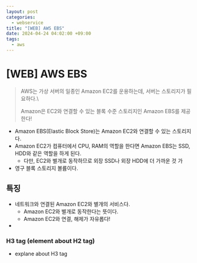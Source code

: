 ```yaml
---
layout: post
categories:
  - webservice
title: "[WEB] AWS EBS"
date: 2024-04-24 04:02:00 +09:00
tags:
  - aws
---
```

# \[WEB] AWS EBS

>AWS는 가상 서버의 일종인 Amazon EC2를 운용하는데, 서버는 스토리지가 필요하다.\
>
>Amazon은 EC2와 연결할 수 있는 블록 수준 스토리지인 Amazon EBS를 제공한다!

- Amazon EBS(Elastic Block Store)는 Amazon EC2와 연결할 수 있는 스토리지다.
- Amazon EC2가 컴퓨터에서 CPU, RAM의 역할을 한다면 Amazon EBS는 SSD, HDD와 같은 역할을 하게 된다.
	- 다만, EC2와 별개로 동작하므로 외장 SSD나 외장 HDD에 더 가까운 것 가
- 영구 블록 스토리지 볼륨이다.

## 특징

- 네트워크와 연결된 Amazon EC2와 별개의 서비스다.
	- Amazon EC2와 별개로 동작한다는 뜻이다.
	- Amazon EC2와 연결, 해제가 자유롭다!
- 

### H3 tag (element about H2 tag)
- explane about H3 tag